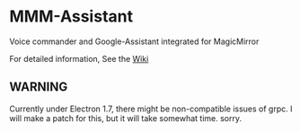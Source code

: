 # MMM-Assistant
Voice commander and Google-Assistant integrated for MagicMirror

For detailed information, See the [Wiki](https://github.com/eouia/MMM-Assistant/wiki)


## WARNING
Currently under Electron 1.7, there might be non-compatible issues of grpc. I will make a patch for this, but it will take somewhat time. sorry.
